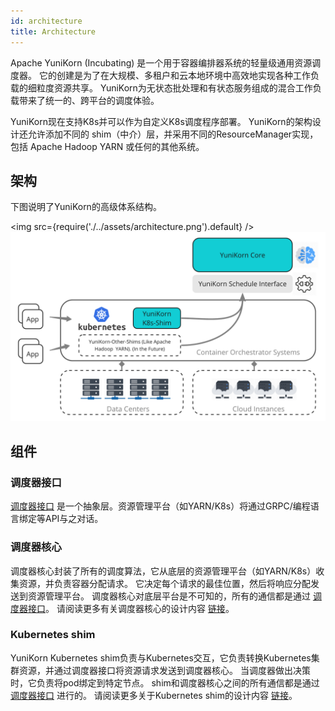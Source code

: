 ```yaml
---
id: architecture
title: Architecture
---
```


<!--
Licensed to the Apache Software Foundation (ASF) under one
or more contributor license agreements.  See the NOTICE file
distributed with this work for additional information
regarding copyright ownership.  The ASF licenses this file
to you under the Apache License, Version 2.0 (the
"License"); you may not use this file except in compliance
with the License.  You may obtain a copy of the License at

  http://www.apache.org/licenses/LICENSE-2.0

Unless required by applicable law or agreed to in writing,
software distributed under the License is distributed on an
"AS IS" BASIS, WITHOUT WARRANTIES OR CONDITIONS OF ANY
KIND, either express or implied.  See the License for the
specific language governing permissions and limitations
under the License.
-->

Apache YuniKorn (Incubating) 是一个用于容器编排器系统的轻量级通用资源调度器。
它的创建是为了在大规模、多租户和云本地环境中高效地实现各种工作负载的细粒度资源共享。
YuniKorn为无状态批处理和有状态服务组成的混合工作负载带来了统一的、跨平台的调度体验。

YuniKorn现在支持K8s并可以作为自定义K8s调度程序部署。
YuniKorn的架构设计还允许添加不同的 shim（中介）层，并采用不同的ResourceManager实现，包括 Apache Hadoop YARN 或任何的其他系统。

## 架构

下图说明了YuniKorn的高级体系结构。

<img src={require('./../assets/architecture.png').default} />
![](./../assets/architecture.png)

## 组件

### 调度器接口

[调度器接口](https://github.com/apache/incubator-yunikorn-scheduler-interface) 是一个抽象层。资源管理平台（如YARN/K8s）将通过GRPC/编程语言绑定等API与之对话。

### 调度器核心

调度器核心封装了所有的调度算法，它从底层的资源管理平台（如YARN/K8s）收集资源，并负责容器分配请求。
它决定每个请求的最佳位置，然后将响应分配发送到资源管理平台。
调度器核心对底层平台是不可知的，所有的通信都是通过 [调度器接口](https://github.com/apache/incubator-yunikorn-scheduler-interface)。
请阅读更多有关调度器核心的设计内容 [链接](scheduler_core_design.md)。

### Kubernetes shim

YuniKorn Kubernetes shim负责与Kubernetes交互，它负责转换Kubernetes集群资源，并通过调度器接口将资源请求发送到调度器核心。
当调度器做出决策时，它负责将pod绑定到特定节点。
shim和调度器核心之间的所有通信都是通过 [调度器接口](https://github.com/apache/incubator-yunikorn-scheduler-interface) 进行的。
请阅读更多关于Kubernetes shim的设计内容 [链接](k8shim.md)。
